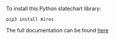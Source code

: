 To install this Python statechart library:
  
    pip3 install miros

The full documentation can be found [here](https://aleph2c.github.io/miros/index.html)
